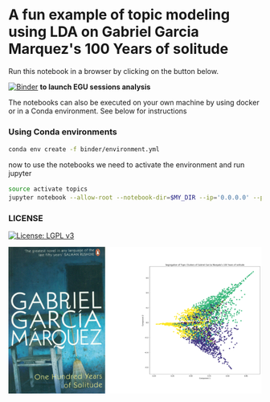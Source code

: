 # A fun example of topic modeling using LDA on Gabriel Garcia Marquez's 100 Years of solitude


Run this notebook in a browser by clicking on the button below.

[![Binder](https://mybinder.org/badge_logo.svg)](https://mybinder.org/v2/gh/betolink/scipy-topics/master?filepath=notebooks%2Fgabo-lda.ipynb)  __to launch EGU sessions analysis__

The notebooks can also be executed on your own machine by using docker or in a Conda environment. See below for instructions

### Using Conda environments


```sh
conda env create -f binder/environment.yml
```
now to use the notebooks we need to activate the environment and run jupyter

```sh
source activate topics
jupyter notebook --allow-root --notebook-dir=$MY_DIR --ip='0.0.0.0' --port=8888 --no-browser
```

### LICENSE
[![License: LGPL v3](https://img.shields.io/badge/License-LGPL%20v3-blue.svg)](https://www.gnu.org/licenses/lgpl-3.0)

<img align="left" width="600" src="data/100clusters.png">

